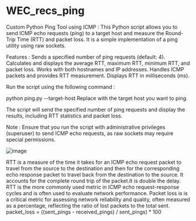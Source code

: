 # WEC_recs_ping

Custom Python Ping Tool using ICMP :
This Python script allows you to send ICMP echo requests (ping) to a target host and measure the Round-Trip Time (RTT) and packet loss. It is a simple implementation of a ping utility using raw sockets.

Features :
Sends a specified number of ping requests (default: 4).
Calculates and displays the average RTT, maximum RTT, minimum RTT, and packet loss.
Works with both hostnames and IP addresses.
Handles ICMP packets and provides RTT measurement.
Displays RTT in milliseconds (ms).

Run the script using the following command :

python ping.py --target-host <hostname or IP>
Replace <hostname or IP> with the target host you want to ping.

The script will send the specified number of ping requests and display the results, including RTT statistics and packet loss.

Note :
Ensure that you run the script with administrative privileges (superuser) to send ICMP echo requests, as raw sockets may require special permissions.

![image](https://github.com/SupradhaBhat/WEC_recs_ping/assets/97398229/369fee72-c97b-446b-b8b8-8f40cc49fff9)

RTT is a measure of the time it takes for an ICMP echo request packet to travel from the source to the destination and then for the corresponding echo response packet to travel back from the destination to the source. It accounts for the complete round trip of the packet.It is double the delay. RTT is the more commonly used metric in ICMP echo request-response cycles and is often used to evaluate network performance.
Packet loss is is a critical metric for assessing network reliability and quality, often measured as a percentage, reflecting the ratio of lost packets to the total sent. 
packet_loss = ((sent_pings - received_pings) / sent_pings) * 100
